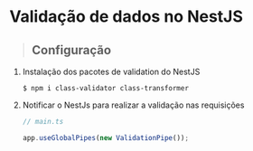 # Validação de dados no NestJS

> ## **Configuração**

1. Instalação dos pacotes de validation do NestJS

   ```shell
   $ npm i class-validator class-transformer
   ```

2. Notificar o NestJs para realizar a validação nas requisições

   ```ts
   // main.ts

   app.useGlobalPipes(new ValidationPipe());
   ```
